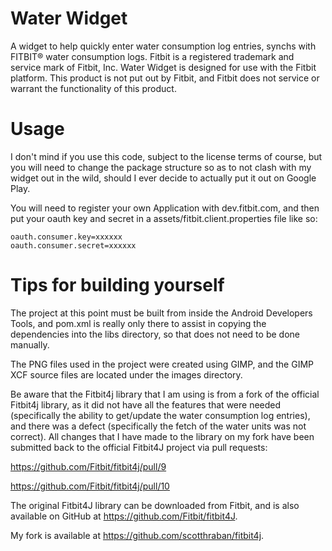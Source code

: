 Water Widget
============

A widget to help quickly enter water consumption log entries, synchs with FITBIT® water consumption logs. Fitbit is a registered trademark and service mark of Fitbit, Inc. Water Widget is designed for use with the Fitbit platform. This product is not put out by Fitbit, and Fitbit does not service or warrant the functionality of this product.

Usage
=====

I don't mind if you use this code, subject to the license terms of course, but you will need to change the package structure so as to not clash with my widget out in the wild, should I ever decide to actually put it out on Google Play.

You will need to register your own Application with dev.fitbit.com, and then put your oauth key and secret in a assets/fitbit.client.properties file like so:

    oauth.consumer.key=xxxxxx
    oauth.consumer.secret=xxxxxx

Tips for building yourself
==========================

The project at this point must be built from inside the Android Developers Tools, and pom.xml is really only there to assist in copying the dependencies into the libs directory, so that does not need to be done manually.

The PNG files used in the project were created using GIMP, and the GIMP XCF source files are located under the images directory.

Be aware that the Fitbit4j library that I am using is from a fork of the official Fitbit4j library, as it did not have all the features that were needed (specifically the ability to get/update the water consumption log entries), and there was a defect (specifically the fetch of the water units was not correct). All changes that I have made to the library on my fork have been submitted back to the official Fitbit4J project via pull requests:

https://github.com/Fitbit/fitbit4j/pull/9

https://github.com/Fitbit/fitbit4j/pull/10

The original Fitbit4J library can be downloaded from Fitbit, and is also available on GitHub at https://github.com/Fitbit/fitbit4J.

My fork is available at https://github.com/scotthraban/fitbit4j.
